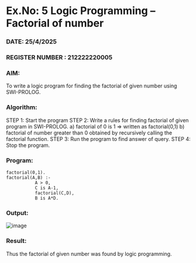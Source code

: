 # Ex.No: 5   Logic Programming – Factorial of number   
### DATE: 25/4/2025                                                                           
### REGISTER NUMBER : 212222220005
### AIM: 
To  write  a logic program for finding the factorial of given number using SWI-PROLOG. 
### Algorithm:
 STEP 1: Start the program
STEP 2:  Write a rules for finding factorial of given program in SWI-PROLOG.
     a)	factorial of 0 is 1 => written as factorial(0,1)
     b)	factorial of number greater than 0 obtained by recursively calling the factorial    function.
STEP 3: Run the program  to find answer of  query.
STEP 4: Stop the program.

### Program:
```
factorial(0,1).
factorial(A,B) :-  
           A > 0, 
           C is A-1,
           factorial(C,D),
           B is A*D.
```


### Output:
![image](https://github.com/user-attachments/assets/e682ca1f-8b70-4f76-ba5d-9d463e47e2e5)




### Result:
Thus the factorial of given number was found by logic programming. 
